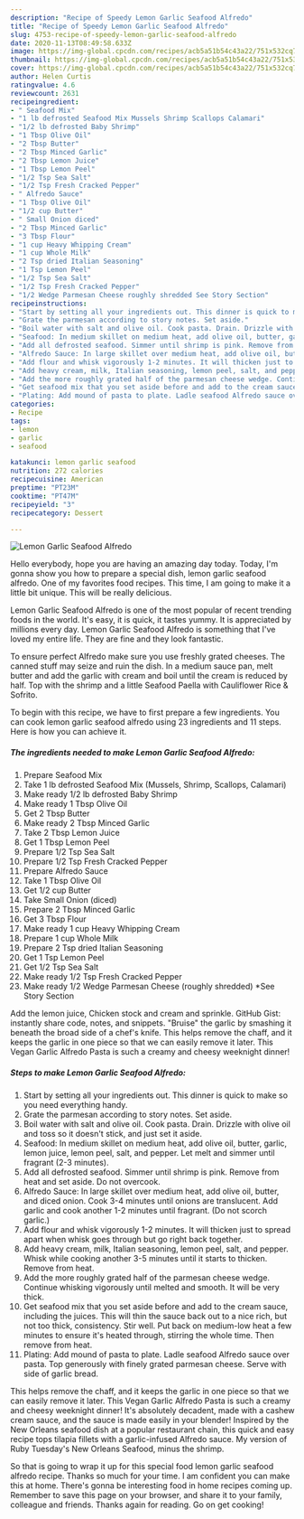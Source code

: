 ```yaml
---
description: "Recipe of Speedy Lemon Garlic Seafood Alfredo"
title: "Recipe of Speedy Lemon Garlic Seafood Alfredo"
slug: 4753-recipe-of-speedy-lemon-garlic-seafood-alfredo
date: 2020-11-13T08:49:58.633Z
image: https://img-global.cpcdn.com/recipes/acb5a51b54c43a22/751x532cq70/lemon-garlic-seafood-alfredo-recipe-main-photo.jpg
thumbnail: https://img-global.cpcdn.com/recipes/acb5a51b54c43a22/751x532cq70/lemon-garlic-seafood-alfredo-recipe-main-photo.jpg
cover: https://img-global.cpcdn.com/recipes/acb5a51b54c43a22/751x532cq70/lemon-garlic-seafood-alfredo-recipe-main-photo.jpg
author: Helen Curtis
ratingvalue: 4.6
reviewcount: 2631
recipeingredient:
- " Seafood Mix"
- "1 lb defrosted Seafood Mix Mussels Shrimp Scallops Calamari"
- "1/2 lb defrosted Baby Shrimp"
- "1 Tbsp Olive Oil"
- "2 Tbsp Butter"
- "2 Tbsp Minced Garlic"
- "2 Tbsp Lemon Juice"
- "1 Tbsp Lemon Peel"
- "1/2 Tsp Sea Salt"
- "1/2 Tsp Fresh Cracked Pepper"
- " Alfredo Sauce"
- "1 Tbsp Olive Oil"
- "1/2 cup Butter"
- " Small Onion diced"
- "2 Tbsp Minced Garlic"
- "3 Tbsp Flour"
- "1 cup Heavy Whipping Cream"
- "1 cup Whole Milk"
- "2 Tsp dried Italian Seasoning"
- "1 Tsp Lemon Peel"
- "1/2 Tsp Sea Salt"
- "1/2 Tsp Fresh Cracked Pepper"
- "1/2 Wedge Parmesan Cheese roughly shredded See Story Section"
recipeinstructions:
- "Start by setting all your ingredients out. This dinner is quick to make so you need everything handy."
- "Grate the parmesan according to story notes. Set aside."
- "Boil water with salt and olive oil. Cook pasta. Drain. Drizzle with olive oil and toss so it doesn&#39;t stick, and just set it aside."
- "Seafood: In medium skillet on medium heat, add olive oil, butter, garlic, lemon juice, lemon peel, salt, and pepper. Let melt and simmer until fragrant (2-3 minutes)."
- "Add all defrosted seafood. Simmer until shrimp is pink. Remove from heat and set aside. Do not overcook."
- "Alfredo Sauce: In large skillet over medium heat, add olive oil, butter, and diced onion. Cook 3-4 minutes until onions are translucent. Add garlic and cook another 1-2 minutes until fragrant. (Do not scorch garlic.)"
- "Add flour and whisk vigorously 1-2 minutes. It will thicken just to spread apart when whisk goes through but go right back together."
- "Add heavy cream, milk, Italian seasoning, lemon peel, salt, and pepper. Whisk while cooking another 3-5 minutes until it starts to thicken. Remove from heat."
- "Add the more roughly grated half of the parmesan cheese wedge. Continue whisking vigorously until melted and smooth. It will be very thick."
- "Get seafood mix that you set aside before and add to the cream sauce, including the juices. This will thin the sauce back out to a nice rich, but not too thick, consistency. Stir well. Put back on medium-low heat a few minutes to ensure it&#39;s heated through, stirring the whole time. Then remove from heat."
- "Plating: Add mound of pasta to plate. Ladle seafood Alfredo sauce over pasta. Top generously with finely grated parmesan cheese. Serve with side of garlic bread."
categories:
- Recipe
tags:
- lemon
- garlic
- seafood

katakunci: lemon garlic seafood 
nutrition: 272 calories
recipecuisine: American
preptime: "PT23M"
cooktime: "PT47M"
recipeyield: "3"
recipecategory: Dessert

---
```



![Lemon Garlic Seafood Alfredo](https://img-global.cpcdn.com/recipes/acb5a51b54c43a22/751x532cq70/lemon-garlic-seafood-alfredo-recipe-main-photo.jpg)

Hello everybody, hope you are having an amazing day today. Today, I'm gonna show you how to prepare a special dish, lemon garlic seafood alfredo. One of my favorites food recipes. This time, I am going to make it a little bit unique. This will be really delicious.

Lemon Garlic Seafood Alfredo is one of the most popular of recent trending foods in the world. It's easy, it is quick, it tastes yummy. It is appreciated by millions every day. Lemon Garlic Seafood Alfredo is something that I've loved my entire life. They are fine and they look fantastic.

To ensure perfect Alfredo make sure you use freshly grated cheeses. The canned stuff may seize and ruin the dish. In a medium sauce pan, melt butter and add the garlic with cream and boil until the cream is reduced by half. Top with the shrimp and a little Seafood Paella with Cauliflower Rice &amp; Sofrito.


To begin with this recipe, we have to first prepare a few ingredients. You can cook lemon garlic seafood alfredo using 23 ingredients and 11 steps. Here is how you can achieve it.

<!--inarticleads1-->

##### The ingredients needed to make Lemon Garlic Seafood Alfredo:

1. Prepare  Seafood Mix
1. Take 1 lb defrosted Seafood Mix (Mussels, Shrimp, Scallops, Calamari)
1. Make ready 1/2 lb defrosted Baby Shrimp
1. Make ready 1 Tbsp Olive Oil
1. Get 2 Tbsp Butter
1. Make ready 2 Tbsp Minced Garlic
1. Take 2 Tbsp Lemon Juice
1. Get 1 Tbsp Lemon Peel
1. Prepare 1/2 Tsp Sea Salt
1. Prepare 1/2 Tsp Fresh Cracked Pepper
1. Prepare  Alfredo Sauce
1. Take 1 Tbsp Olive Oil
1. Get 1/2 cup Butter
1. Take  Small Onion (diced)
1. Prepare 2 Tbsp Minced Garlic
1. Get 3 Tbsp Flour
1. Make ready 1 cup Heavy Whipping Cream
1. Prepare 1 cup Whole Milk
1. Prepare 2 Tsp dried Italian Seasoning
1. Get 1 Tsp Lemon Peel
1. Get 1/2 Tsp Sea Salt
1. Make ready 1/2 Tsp Fresh Cracked Pepper
1. Make ready 1/2 Wedge Parmesan Cheese (roughly shredded) *See Story Section


Add the lemon juice, Chicken stock and cream and sprinkle. GitHub Gist: instantly share code, notes, and snippets. &#34;Bruise&#34; the garlic by smashing it beneath the broad side of a chef&#39;s knife. This helps remove the chaff, and it keeps the garlic in one piece so that we can easily remove it later. This Vegan Garlic Alfredo Pasta is such a creamy and cheesy weeknight dinner! 

<!--inarticleads2-->

##### Steps to make Lemon Garlic Seafood Alfredo:

1. Start by setting all your ingredients out. This dinner is quick to make so you need everything handy.
1. Grate the parmesan according to story notes. Set aside.
1. Boil water with salt and olive oil. Cook pasta. Drain. Drizzle with olive oil and toss so it doesn&#39;t stick, and just set it aside.
1. Seafood: In medium skillet on medium heat, add olive oil, butter, garlic, lemon juice, lemon peel, salt, and pepper. Let melt and simmer until fragrant (2-3 minutes).
1. Add all defrosted seafood. Simmer until shrimp is pink. Remove from heat and set aside. Do not overcook.
1. Alfredo Sauce: In large skillet over medium heat, add olive oil, butter, and diced onion. Cook 3-4 minutes until onions are translucent. Add garlic and cook another 1-2 minutes until fragrant. (Do not scorch garlic.)
1. Add flour and whisk vigorously 1-2 minutes. It will thicken just to spread apart when whisk goes through but go right back together.
1. Add heavy cream, milk, Italian seasoning, lemon peel, salt, and pepper. Whisk while cooking another 3-5 minutes until it starts to thicken. Remove from heat.
1. Add the more roughly grated half of the parmesan cheese wedge. Continue whisking vigorously until melted and smooth. It will be very thick.
1. Get seafood mix that you set aside before and add to the cream sauce, including the juices. This will thin the sauce back out to a nice rich, but not too thick, consistency. Stir well. Put back on medium-low heat a few minutes to ensure it&#39;s heated through, stirring the whole time. Then remove from heat.
1. Plating: Add mound of pasta to plate. Ladle seafood Alfredo sauce over pasta. Top generously with finely grated parmesan cheese. Serve with side of garlic bread.


This helps remove the chaff, and it keeps the garlic in one piece so that we can easily remove it later. This Vegan Garlic Alfredo Pasta is such a creamy and cheesy weeknight dinner! It&#39;s absolutely decadent, made with a cashew cream sauce, and the sauce is made easily in your blender! Inspired by the New Orleans seafood dish at a popular restaurant chain, this quick and easy recipe tops tilapia fillets with a garlic-infused Alfredo sauce. My version of Ruby Tuesday&#39;s New Orleans Seafood, minus the shrimp. 

So that is going to wrap it up for this special food lemon garlic seafood alfredo recipe. Thanks so much for your time. I am confident you can make this at home. There's gonna be interesting food in home recipes coming up. Remember to save this page on your browser, and share it to your family, colleague and friends. Thanks again for reading. Go on get cooking!
